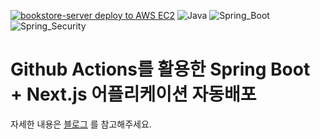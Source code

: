 [![bookstore-server deploy to AWS EC2](https://github.com/jsungl/bookstore-server/actions/workflows/gradle.yml/badge.svg)](https://github.com/jsungl/bookstore-server/actions/workflows/gradle.yml)
![Java](https://img.shields.io/badge/java-v17-red?logo=java)
![Spring_Boot](https://img.shields.io/badge/Spring_Boot-v3.1.9-green?logo=spring)
![Spring_Security](https://img.shields.io/badge/Spring_Security-v6.1.7-green?logo=spring)


# Github Actions를 활용한 Spring Boot + Next.js 어플리케이션 자동배포
자세한 내용은 [블로그](https://morefromjs.notion.site/Github-Actions-Spring-Boot-Next-js-AWS-EC2-Github-Actions-Docker-Nginx-fd3cc9ad34c143f5b89053278e3d486f) 를 참고해주세요.
